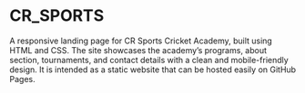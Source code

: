 # CR_SPORTS
A responsive landing page for CR Sports Cricket Academy, built using HTML and CSS. The site showcases the academy’s programs, about section, tournaments, and contact details with a clean and mobile-friendly design. It is intended as a static website that can be hosted easily on GitHub Pages.
